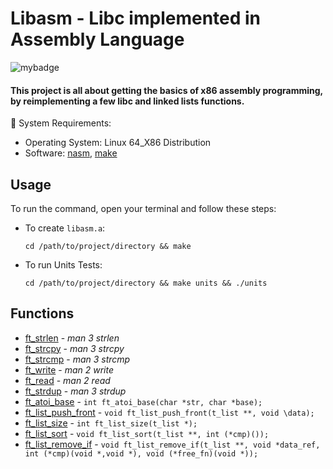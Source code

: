 # Libasm - Libc implemented in Assembly Language
![mybadge](https://badgen.net/badge/SKILLS/%20ASSEMBLY,%20C,%20LINKED%20LISTS%20/red?scale=1.2)

#### This project is all about getting the basics of x86 assembly programming, by reimplementing a few libc and linked lists functions.


🔧 System Requirements:
   - Operating System: Linux 64_X86 Distribution
   - Software: [nasm](https://nasm.us/), [make](https://www.gnu.org/software/make/)

## Usage
 
To run the command, open your terminal and follow these steps:

  - To create ```libasm.a```:
  
      ```shell
      cd /path/to/project/directory && make
      ```
      
   - To run Units Tests:

      ```shell
      cd /path/to/project/directory && make units && ./units
      ```


## Functions

- [ft_strlen](libasm/src/ft_strlen.s) - *man 3 strlen*
- [ft_strcpy](libasm/src/ft_strcpy.s) - *man 3 strcpy*
- [ft_strcmp](libasm/src/ft_strcmp.s) - *man 3 strcmp*
- [ft_write](libasm/src/ft_write.s) - *man 2 write*
- [ft_read](libasm/src/ft_read.s) - *man 2 read*
- [ft_strdup](libasm/src/ft_strdup.s) - *man 3 strdup*
- [ft_atoi_base](libasm/src/ft_atoi_base_bonus.s) - ```int ft_atoi_base(char *str, char *base);```
- [ft_list_push_front](libasm/src/ft_list_push_front_bonus.s) - ```void ft_list_push_front(t_list **, void \data);```
- [ft_list_size](libasm/src/ft_list_size_bonus.s) - ```int ft_list_size(t_list *);```
- [ft_list_sort](libasm/src/ft_list_sort_bonus.s) - ```void ft_list_sort(t_list **, int (*cmp)());```
- [ft_list_remove_if](libasm/src/ft_list_remove_if_bonus.s) - ```void ft_list_remove_if(t_list **, void *data_ref, int (*cmp)(void *,void *), void (*free_fn)(void *));```
